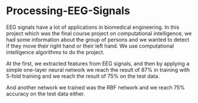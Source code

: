 # Processing-EEG-Signals

EEG signals have a lot of applications in biomedical engineering. In this project which was the final course project on computational intelligence, we had some information about the group of persons and we wanted to detect if they move their right hand or their left hand. We use computational intelligence algorithms to do the project.

At the first, we extracted features from EEG signals, and then by applying a simple one-layer neural network we reach the result of 87% in training with 5-fold training and we reach the result of 75% on the test data.

And another network we trained was the RBF network and we reach 75% accuracy on the test data either.

